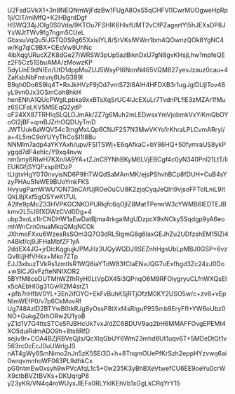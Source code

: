 U2FsdGVkX1+3n8NEQNmWjFdzBw1FUgA8OxS5qCHFVl1CwrMUOgweHpRp1ji/ClT/miMfQ+K2HBgrdDgf
HSWQ34jJOlg0S0Vda/9KTOu7FSHIK6HlxfUMT2vCfPZagertYl5hJEXsDP8JYxWJtTWv9fg7ngm5CUeL
GbxsuVqQu5lJGTQ0S9g65XxisIYL8/SrVKslWWrr1bm4QOwnzQOk8YgNC4w/Kg7qlC9BX+OEoVw9UhNc
4ibXqgURucXZK8dGe27iWRSW3pUp5azBiknDxU7gN8gvKHsjLhw1mpfeQEz2F5Cz51SbuAMA/zMowzKP
SdyUnE9dNIEo/UtD1dppMuZUJ5WsyPI6NonN465VQM827yevJzauz0cau+4ZaKsbNbFmtvnj6UsG389l
B9qh0Do6S9lq4T+RxJkHVzF9jOd7vmS72l8AlH4HFDXB3r1ugJglDUjlTov46yL9vn0Jx3OSmCoh8hkH
henENhA1QUcPWglLpbka9xxBTsXqSrUC4lJcEXuLr7TvdnPLflE3zMZAr1fMuz6SCFaLKV5MSEqQ2ydP
oF24XX87TRHIqSLQLDJmAk/2Z7g6Muh2mLEDwsxYmVjobmkVxYiKmQbOYoOi2jBF+qmBJZrhOQDUyTmD
JWTUuk6aWQV54c3mgMxLQp6CNJF2S7N3MwVKYo1rKhraLPLCvmARryI/a+4L5mC9oYUYyThCoSI1I8Bu
NNMIm7adp4aYKYAxh/upv/FSlTSWj+E6qAfkaC+bY86HQ+50fymraUS8ykPygqd7dF4ehIc/Y9xq4nvw
nm5my8RIwH7KXn/lA9YA+tZJnC9YNhBKyM6LVjEBCgf4c0yN340Pnl21LtT/IiEUKGfjSYQFxsp8fDzP
tLIgtvHgY0T0nvyisND6P9lhTWQdSaMAmMK/ejsPShvhBCp8fDUH+CuB4sYzyPHAu5feWE9BUoYmkFKS
HvyugPamWWU1ON73nCAfUjROeOuCU8K2zjqCyqJeQIrl9vjsoFFToILniL9ItQkL8jXxf5gOSYwKt7UL
A2lfe9pMcZ33HVPKGCNKDPURkjfc6qOjlZ8MatTPemrW3cYWMB6IEDTEJBkmv2L5iJ6fXDWzCVd0Dg+4
ubp3xoLx1IrCNDHW1aEwDatBjma4rkgaIMgUDzpcX9xNCky5Sqdgp9yA6eomhWnCrn0nuaMkqQMqNCOk
JXhmoFXxu6WzesRsSOm3Q7O3dRL5IgmG8g6laxGEJhZu2UDfzshEM15lZi4n4Bkf/cj9JFHaMbfZF1yA
2ddEX4JG+jrDicKqgiujk/PMJiIz3UQyWQDJ9SEZnhHgsUbLpMBJ0GSP+6vzQv8l/jHfVHkx+Mko7ZTp
EJJ3xbuzTVkRs1zmtIsR1WQ8iaYTdW83fClaENvJQG7uExfhgd3Zc24zJ0Do+wSlCJGvFzfteNNIXOR2
5BYfM8coDUTMhWZfhRyH0LtVpDX45i3QPnqO6M9RFOiygryuCLfnWXQsEIx5cAEbHI0g31GwR2M4srZ1
+pfb7nHfbV0YL+3En2ifGYO+EkFvBuhKSjRTjOfzM0KY2USO5w/c+zv8+vEpNlmWEfP0/v7p6CkMovRf
Ug748AzlD2BTYwB0tkRJg8yOssP8tXxf4sRIguP9S5mb9EryFfI+YW6oUbz0NO+GukgZ0rhORw2U1yoB
yZ1d1V7G4ttsSTCe5PJBHcUk7vxJ/dZC6BDUV9aq2bH6MMAFFOvgEPEMt4XO5duiRdmADO9h+8ts6RfD
sejiv9r+COA4BZjRBVeQjls/QcXlqGbUY6Wm23mhd8Ut1uqv6T+5MDeDtGt1v563rc0cEcJ0uUWrlgJS
nAT4gWy6SmNimo2nJn5zK5SEi3D+h+8TnqmOUePfKrSzh2eppHYzvwq6ai0wrqvmnhoWF063PL9dhkCx
pG0ntmEw0xsyh9wPVcAfqL1c5+0w235K3yBhBXeVtwefCU6EE9oeYu0crWX9ctbBVZtBVKs+DKUqrgP8
y23yKR/VN4q4roWUyxJIEFx0RLYklKEhVb1xGgLkCRqYrY15